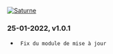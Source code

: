 <p align= center</p><a href="https://discord.gg/saturnetools" target="_blank"><img src="https://camo.githubusercontent.com/7c310ac054da1c3b3217aa035a93e9a6853f79151c7bf640cb3df936bce2fc50/68747470733a2f2f692e696d6775722e636f6d2f7135554966426b2e706e67" alt="Saturne"></a>

### 25-01-2022, v1.0.1
* ` Fix du module de mise à jour`
